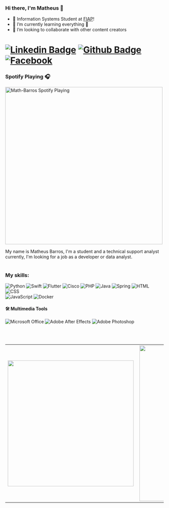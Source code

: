 ### Hi there, I'm Matheus 👋


- 🔭 Information Systems Student at [FIAP][fiap]!
- 🌱 I’m currently learning everything 🤣
- 👯 I’m looking to collaborate with other content creators

# [![Linkedin Badge](https://img.shields.io/badge/-LinkedIn-0077B5?style=flat&logo=Linkedin&logoColor=white&link=https://www.linkedin.com/in/mathbarros/)](https://www.linkedin.com/in/mathbarros/) [![Github Badge](https://img.shields.io/badge/-Github-242A2D?style=flat&logo=Github&logoColor=white&link=https://github.com/Math-Barros/)](https://github.com/Math-Barros/) [![Facebook](https://img.shields.io/badge/-facebook-0077B5?style=flat&logo=facebook&logoColor=white&link=https://www.facebook.com/MathBarros711/)](https://www.facebook.com/MathBarros711/) 


### Spotify Playing 🎧
[<img src="https://novatorem-khaki.vercel.app/api/spotify.py" alt="Math-Barros Spotify Playing" width="500" />](https://open.spotify.com/user/223ehub556bcyvrs42spz755i)

<p align="left"> 
My name is Matheus Barros, I'm a student and a technical support analyst currently, I'm looking for a job as a developer or data analyst. <br> <br>

### My skills:

![Python](https://img.shields.io/badge/-Python-0077B5?style=flat&logoColor=white&logo=python) ![Swift](https://img.shields.io/badge/-Swift-ffdd19?style=flat&logoColor=white&logo=swift&color=FFA500) ![Flutter](https://img.shields.io/badge/-flutter-45D1FD?style=flat&logoColor=white&logo=flutter) ![Cisco](https://img.shields.io/badge/-cisco-FFFAFA?style=flat&logoColor=blue&logo=cisco) ![PHP](https://img.shields.io/badge/-php-7478AE?style=flat&logoColor=white&logo=php) ![Java](https://img.shields.io/badge/-Java-ff961f?style=flat&logoColor=white&logo=java) ![Spring](https://img.shields.io/badge/-Spring-00d10d?style=flat&logoColor=white&logo=spring) ![HTML](https://img.shields.io/badge/-HTML-ff0d00?style=flat&logoColor=white&logo=html5) ![CSS](https://img.shields.io/badge/-CSS-196eff?style=flat&logoColor=white&logo=css3) <br/> ![JavaScript](https://img.shields.io/badge/-JavaScript-ffdd19?style=flat&logoColor=white&logo=javascript) ![Docker](https://img.shields.io/badge/-docker-1090D1?style=flat&logoColor=white&logo=docker) 

#### 🛠 Multimedia Tools
![Microsoft Office](https://img.shields.io/badge/-Microsoft_Office-dc5400?style=flat&logoColor=white&logo=microsoft-office) 
![Adobe After Effects](https://img.shields.io/badge/-Adobe_after_effects-993399?style=flat&logoColor=white&logo=adobe-after-effects) 
![Adobe Photoshop](https://img.shields.io/badge/-Adobe_Photoshop-87cefa?style=flat&logoColor=white&logo=adobe-photoshop) 


<br />
<br />

<center>
  <table>
    <tr>
        <td><img width="400px" align="left" src="https://github-readme-stats.vercel.app/api/top-langs/?username=Math-Barros&theme=tokyonight&hide=html,TSQL,CSS&layout=compact&count_private=true" /></td>
        <td><img width="495px" align="left" src="https://github-readme-stats.vercel.app/api?username=Math-Barros&theme=tokyonight&show_icons=true&count_private=true" /></td>
    </tr>   
  </table>
</center>

[fiap]: https://www.fiap.com.br


